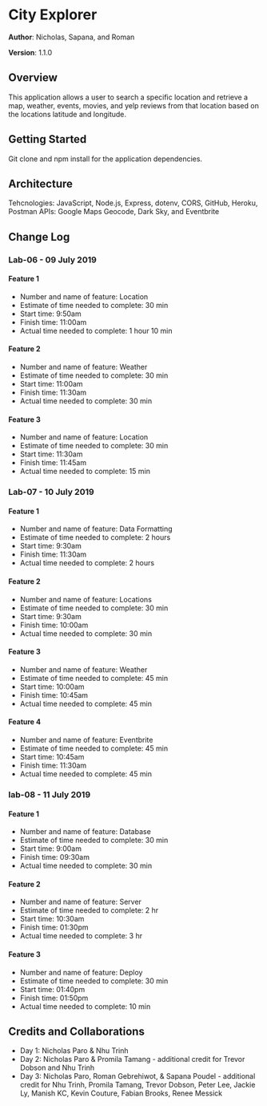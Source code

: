 # City Explorer

**Author**: Nicholas, Sapana, and Roman

**Version**: 1.1.0

## Overview
This application allows a user to search a specific location and retrieve a map, weather, events, movies, and yelp reviews from that location based on the locations latitude and longitude.

## Getting Started
Git clone and npm install for the application dependencies.

## Architecture
Tehcnologies: JavaScript, Node.js, Express, dotenv, CORS, GitHub, Heroku, Postman
APIs: Google Maps Geocode, Dark Sky, and Eventbrite

## Change Log
### Lab-06 - 09 July 2019
#### Feature 1
* Number and name of feature: Location
* Estimate of time needed to complete: 30 min
* Start time: 9:50am
* Finish time: 11:00am
* Actual time needed to complete: 1 hour 10 min

#### Feature 2
* Number and name of feature: Weather
* Estimate of time needed to complete: 30 min
* Start time: 11:00am
* Finish time: 11:30am
* Actual time needed to complete: 30 min

#### Feature 3
* Number and name of feature: Location
* Estimate of time needed to complete: 30 min
* Start time: 11:30am
* Finish time: 11:45am
* Actual time needed to complete: 15 min

### Lab-07 - 10 July 2019
#### Feature 1
* Number and name of feature: Data Formatting
* Estimate of time needed to complete: 2 hours
* Start time: 9:30am
* Finish time: 11:30am
* Actual time needed to complete: 2 hours

#### Feature 2
* Number and name of feature: Locations
* Estimate of time needed to complete: 30 min
* Start time: 9:30am
* Finish time: 10:00am
* Actual time needed to complete: 30 min

#### Feature 3
* Number and name of feature: Weather
* Estimate of time needed to complete: 45 min
* Start time: 10:00am
* Finish time: 10:45am
* Actual time needed to complete: 45 min

#### Feature 4
* Number and name of feature: Eventbrite
* Estimate of time needed to complete: 45 min
* Start time: 10:45am
* Finish time: 11:30am
* Actual time needed to complete: 45 min

### lab-08 - 11 July 2019
#### Feature 1 
* Number and name of feature: Database
* Estimate of time needed to complete: 30 min
* Start time: 9:00am
* Finish time: 09:30am
* Actual time needed to complete: 30 min

#### Feature 2 
* Number and name of feature: Server
* Estimate of time needed to complete: 2 hr
* Start time: 10:30am
* Finish time: 01:30pm
* Actual time needed to complete: 3 hr

#### Feature 3
* Number and name of feature: Deploy
* Estimate of time needed to complete: 30 min
* Start time: 01:40pm
* Finish time: 01:50pm
* Actual time needed to complete: 10 min

## Credits and Collaborations 
* Day 1: Nicholas Paro & Nhu Trinh
* Day 2: Nicholas Paro & Promila Tamang - additional credit for Trevor Dobson and Nhu Trinh
* Day 3: Nicholas Paro, Roman Gebrehiwot, & Sapana Poudel - additional credit for Nhu Trinh, Promila Tamang, Trevor Dobson, Peter Lee, Jackie Ly, Manish KC, Kevin Couture, Fabian Brooks, Renee Messick 
